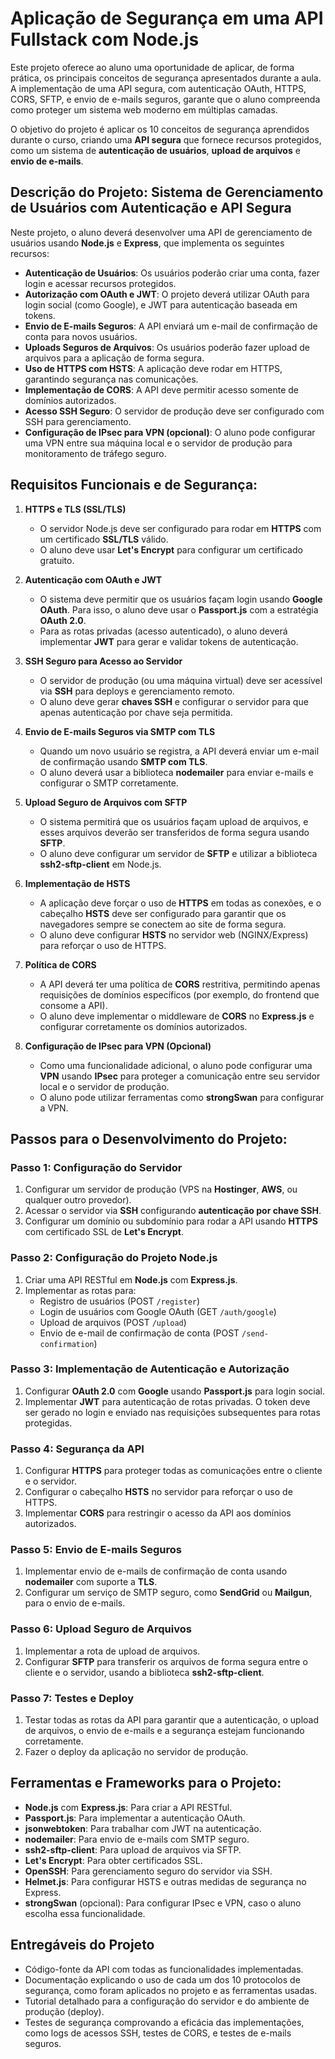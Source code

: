 # Aplicação de Segurança em uma API Fullstack com Node.js

Este projeto oferece ao aluno uma oportunidade de aplicar, de forma prática, os principais conceitos de segurança apresentados durante a aula. A implementação de uma API segura, com autenticação OAuth, HTTPS, CORS, SFTP, e envio de e-mails seguros, garante que o aluno compreenda como proteger um sistema web moderno em múltiplas camadas.

O objetivo do projeto é aplicar os 10 conceitos de segurança aprendidos durante o curso, criando uma **API segura** que fornece recursos protegidos, como um sistema de **autenticação de usuários**, **upload de arquivos** e **envio de e-mails**.

## Descrição do Projeto: Sistema de Gerenciamento de Usuários com Autenticação e API Segura

Neste projeto, o aluno deverá desenvolver uma API de gerenciamento de usuários usando **Node.js** e **Express**, que implementa os seguintes recursos:

- **Autenticação de Usuários**: Os usuários poderão criar uma conta, fazer login e acessar recursos protegidos.
- **Autorização com OAuth e JWT**: O projeto deverá utilizar OAuth para login social (como Google), e JWT para autenticação baseada em tokens.
- **Envio de E-mails Seguros**: A API enviará um e-mail de confirmação de conta para novos usuários.
- **Uploads Seguros de Arquivos**: Os usuários poderão fazer upload de arquivos para a aplicação de forma segura.
- **Uso de HTTPS com HSTS**: A aplicação deve rodar em HTTPS, garantindo segurança nas comunicações.
- **Implementação de CORS**: A API deve permitir acesso somente de domínios autorizados.
- **Acesso SSH Seguro**: O servidor de produção deve ser configurado com SSH para gerenciamento.
- **Configuração de IPsec para VPN (opcional)**: O aluno pode configurar uma VPN entre sua máquina local e o servidor de produção para monitoramento de tráfego seguro.

## Requisitos Funcionais e de Segurança:

1. **HTTPS e TLS (SSL/TLS)**
   - O servidor Node.js deve ser configurado para rodar em **HTTPS** com um certificado **SSL/TLS** válido.
   - O aluno deve usar **Let's Encrypt** para configurar um certificado gratuito.

2. **Autenticação com OAuth e JWT**
   - O sistema deve permitir que os usuários façam login usando **Google OAuth**. Para isso, o aluno deve usar o **Passport.js** com a estratégia **OAuth 2.0**.
   - Para as rotas privadas (acesso autenticado), o aluno deverá implementar **JWT** para gerar e validar tokens de autenticação.

3. **SSH Seguro para Acesso ao Servidor**
   - O servidor de produção (ou uma máquina virtual) deve ser acessível via **SSH** para deploys e gerenciamento remoto.
   - O aluno deve gerar **chaves SSH** e configurar o servidor para que apenas autenticação por chave seja permitida.

4. **Envio de E-mails Seguros via SMTP com TLS**
   - Quando um novo usuário se registra, a API deverá enviar um e-mail de confirmação usando **SMTP com TLS**.
   - O aluno deverá usar a biblioteca **nodemailer** para enviar e-mails e configurar o SMTP corretamente.

5. **Upload Seguro de Arquivos com SFTP**
   - O sistema permitirá que os usuários façam upload de arquivos, e esses arquivos deverão ser transferidos de forma segura usando **SFTP**.
   - O aluno deve configurar um servidor de **SFTP** e utilizar a biblioteca **ssh2-sftp-client** em Node.js.

6. **Implementação de HSTS**
   - A aplicação deve forçar o uso de **HTTPS** em todas as conexões, e o cabeçalho **HSTS** deve ser configurado para garantir que os navegadores sempre se conectem ao site de forma segura.
   - O aluno deve configurar **HSTS** no servidor web (NGINX/Express) para reforçar o uso de HTTPS.

7. **Política de CORS**
   - A API deverá ter uma política de **CORS** restritiva, permitindo apenas requisições de domínios específicos (por exemplo, do frontend que consome a API).
   - O aluno deve implementar o middleware de **CORS** no **Express.js** e configurar corretamente os domínios autorizados.

8. **Configuração de IPsec para VPN (Opcional)**
   - Como uma funcionalidade adicional, o aluno pode configurar uma **VPN** usando **IPsec** para proteger a comunicação entre seu servidor local e o servidor de produção.
   - O aluno pode utilizar ferramentas como **strongSwan** para configurar a VPN.

## Passos para o Desenvolvimento do Projeto:

### Passo 1: Configuração do Servidor
1. Configurar um servidor de produção (VPS na **Hostinger**, **AWS**, ou qualquer outro provedor).
2. Acessar o servidor via **SSH** configurando **autenticação por chave SSH**.
3. Configurar um domínio ou subdomínio para rodar a API usando **HTTPS** com certificado SSL de **Let's Encrypt**.

### Passo 2: Configuração do Projeto Node.js
1. Criar uma API RESTful em **Node.js** com **Express.js**.
2. Implementar as rotas para:
   - Registro de usuários (POST `/register`)
   - Login de usuários com Google OAuth (GET `/auth/google`)
   - Upload de arquivos (POST `/upload`)
   - Envio de e-mail de confirmação de conta (POST `/send-confirmation`)

### Passo 3: Implementação de Autenticação e Autorização
1. Configurar **OAuth 2.0** com **Google** usando **Passport.js** para login social.
2. Implementar **JWT** para autenticação de rotas privadas. O token deve ser gerado no login e enviado nas requisições subsequentes para rotas protegidas.

### Passo 4: Segurança da API
1. Configurar **HTTPS** para proteger todas as comunicações entre o cliente e o servidor.
2. Configurar o cabeçalho **HSTS** no servidor para reforçar o uso de HTTPS.
3. Implementar **CORS** para restringir o acesso da API aos domínios autorizados.

### Passo 5: Envio de E-mails Seguros
1. Implementar envio de e-mails de confirmação de conta usando **nodemailer** com suporte a **TLS**.
2. Configurar um serviço de SMTP seguro, como **SendGrid** ou **Mailgun**, para o envio de e-mails.

### Passo 6: Upload Seguro de Arquivos
1. Implementar a rota de upload de arquivos.
2. Configurar **SFTP** para transferir os arquivos de forma segura entre o cliente e o servidor, usando a biblioteca **ssh2-sftp-client**.

### Passo 7: Testes e Deploy
1. Testar todas as rotas da API para garantir que a autenticação, o upload de arquivos, o envio de e-mails e a segurança estejam funcionando corretamente.
2. Fazer o deploy da aplicação no servidor de produção.

## Ferramentas e Frameworks para o Projeto:
- **Node.js** com **Express.js**: Para criar a API RESTful.
- **Passport.js**: Para implementar a autenticação OAuth.
- **jsonwebtoken**: Para trabalhar com JWT na autenticação.
- **nodemailer**: Para envio de e-mails com SMTP seguro.
- **ssh2-sftp-client**: Para upload de arquivos via SFTP.
- **Let's Encrypt**: Para obter certificados SSL.
- **OpenSSH**: Para gerenciamento seguro do servidor via SSH.
- **Helmet.js**: Para configurar HSTS e outras medidas de segurança no Express.
- **strongSwan** (opcional): Para configurar IPsec e VPN, caso o aluno escolha essa funcionalidade.

## Entregáveis do Projeto
- Código-fonte da API com todas as funcionalidades implementadas.
- Documentação explicando o uso de cada um dos 10 protocolos de segurança, como foram aplicados no projeto e as ferramentas usadas.
- Tutorial detalhado para a configuração do servidor e do ambiente de produção (deploy).
- Testes de segurança comprovando a eficácia das implementações, como logs de acessos SSH, testes de CORS, e testes de e-mails seguros.



